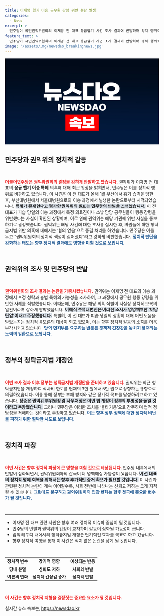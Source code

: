 ```yaml
---
title: 이재명 헬기 이송 공무원 강령 위반 논란 발생
categories:
  - News
excerpt: >
  민주당이 국민권익위원회의 이재명 전 대표 응급헬기 사건 조사 결과에 반발하며 정치 행위로 비판했다. 권익위는 의료진의 행동 강령 위반을 확인했지만, 천준호 의원에 대한 불법 청탁 의혹은 혐의 없음으로 판단했다. 정치적 파장을 예고하는 이번 사건은 향후 논란을 더욱 촉발할 전망이다.
feature_text: >
  민주당이 국민권익위원회의 이재명 전 대표 응급헬기 사건 조사 결과에 반발하며 정치 행위로 비판했다. 권익위는 의료진의 행동 강령 위반을 확인했지만, 천준호 의원에 대한 불법 청탁 의혹은 혐의 없음으로 판단했다. 정치적 파장을 예고하는 이번 사건은 향후 논란을 더욱 촉발할 전망이다.
image: '/assets/img/newsdao_breakingnews.jpg'
---
```


<p><img src="/assets/img/newsdao_breakingnews.jpg" alt="koreaapp 속보" /></p>

<h2 data-ke-size="size26">민주당과 권익위의 정치적 갈등</h2>

<p data-ke-size="size16">&nbsp;</p>

<p><b><span style="color: #ee2323;">더불어민주당은 권익위원회의 결정을 강하게 반발하고 있습니다.</span></b> 권익위가 이재명 전 대표의 <b>응급 헬기 이송 특혜</b> 의혹에 대해 최근 입장을 밝히면서, 민주당은 이를 정치적 행위로 비판하고 있습니다. 이 사건은 이 전 대표가 올해 1월 부산에서 흉기 습격을 당한 후, 부산대병원에서 서울대병원으로의 이송 과정에서 발생한 논란으로부터 시작되었습니다. <b><span style="background-color: #21538527;">특혜가 존재한다고 평가한 권익위의 발표는 민주당의 반발을 초래했습니다.</span></b> 이 전 대표가 피습 당일의 이송 과정에서 특정 의료진이나 소방 담당 공무원들이 행동 강령을 위반했다는 사실이 확인된 상황이며, 이로 인해 권익위는 해당 기관에 위반 사실을 통보하기로 결정했습니다. 권익위는 해당 사건에 대한 조사를 실시한 후, 의원들에 대한 청탁금지법 위반 의혹에 대해서는 ‘혐의 없음’으로 종결 처리를 하였습니다. 민주당은 이를 두고 “권익위원회의 정치적 색깔이 짙어졌다”라고 강하게 비판했습니다. <b><span style="color: #1a5490;">정치적 판단을 강화하는 태도는 향후 정치적 결과에도 영향을 미칠 것으로 보입니다.</span></b></p>

<p data-ke-size="size16">&nbsp;</p>

<h2 data-ke-size="size26">권익위의 조사 및 민주당의 반발</h2>

<p data-ke-size="size16">&nbsp;</p>

<p><b><span style="color: #ee2323;">권익위원회의 조사 결과는 논란을 가중시켰습니다.</span></b> 권익위는 이재명 전 대표의 이송 과정에서 부정 청탁과 불법 특혜의 가능성을 조사하여, 그 과정에서 공무원 행동 강령을 위반한 사례를 적발했습니다. 이때문에, 민주당은 해당 의혹 식별이 사실상 정치적 보복의 일환이라며 강하게 반박했습니다. <b><span style="background-color: #21538527;">이해식 수석대변인은 이러한 조사가 명명백백한 ‘야당 탄압’이라고 주장했습니다.</span></b> 특별히, 이 전 대표가 피습 당일의 상황에 대해 어떤 도움을 받았는지는 정치적 음모론의 대상이 되고 있으며, 이는 향후 정치적 갈등의 소지를 더욱 부각시키고 있습니다. <b><span style="color: #1a5490;">당의 면죄부를 요구하는 반응은 정책적 긴장감을 놓치지 않으려는 노력의 일환으로 보입니다.</span></b></p>

<p data-ke-size="size16">&nbsp;</p>

<h2 data-ke-size="size26">정부의 청탁금지법 개정안</h2>

<p data-ke-size="size16">&nbsp;</p>

<p><b><span style="color: #ee2323;">이번 조사 결과 이후 정부는 청탁금지법 개정안을 준비하고 있습니다.</span></b> 권익위는 최근 청탁금지법을 개정하여 식사비 한도를 현재의 3만 원에서 5만 원으로 상향하는 방향으로 의결하였습니다. 이를 통해 정부는 부패 방지와 같은 장기적 목표를 달성하려고 하고 있습니다. <b><span style="background-color: #21538527;">정승윤 권익위 부위원장 겸 사무처장은 이번 법 개정이 정부의 투명성을 높일 것이라고 주장했습니다.</span></b> 그러나 민주당은 이러한 조치를 ‘물타기용’으로 간주하며 법적 정당성을 저해하는 것이라고 주장하고 있습니다. <b><span style="color: #1a5490;">이는 향후 정부 정책에 대한 정치적 비난을 피하기 위한 절박한 시도로 보입니다.</span></b></p>

<p data-ke-size="size16">&nbsp;</p>

<h2 data-ke-size="size26">정치적 파장</h2>

<p data-ke-size="size16">&nbsp;</p>

<p><b><span style="color: #ee2323;">이번 사건은 향후 정치적 파장에 큰 영향을 미칠 것으로 예상됩니다.</span></b> 민주당 내부에서의 반발이 심화되면서, 권익위원회와의 간극이 더 명백해질 가능성이 있습니다. <b><span style="background-color: #21538527;">이 전 대표의 정치적 명예 회복을 위해서는 향후 추가적인 증거 확보가 필요할 것입니다.</span></b> 이 사건과 관련된 정치적 논란이 계속 이어질수록, 사회 전반에 나타나는 신뢰도 저하는 크게 지적될 수 있습니다. <b><span style="color: #1a5490;">그럼에도 불구하고 권익위원회의 입장 변화는 향후 정국에 중요한 변수가 될 것입니다.</span></b></p>

<p data-ke-size="size16">&nbsp;</p>

<hr />

<ul>
<li>이재명 전 대표 관련 사안은 향후 여러 정치적 이슈의 중심이 될 것입니다.</li>
<li>민주당의 반발과 권익위의 입장이 교차하며 갈등이 심화될 가능성이 큽니다.</li>
<li>법적 테두리 내에서의 청탁금지법 개정은 단기적인 효과를 목표로 하고 있습니다.</li>
<li>향후 정치적 여행을 통해 이 사건은 적지 않은 논란을 낳게 될 것입니다.</li>
</ul>

<p data-ke-size="size16">&nbsp;</p>

<table>
<tr>
<td style="text-align: center; height: 17px;"><b>정치적 변수</b></td>
<td style="text-align: center; height: 17px;"><b>장기적 영향</b></td>
<td style="text-align: center; height: 17px;"><b>예상되는 반응</b></td>
</tr>
<tr>
<td style="text-align: center; height: 17px;"><b>당내 분열</b></td>
<td style="text-align: center; height: 17px;"><b>신뢰도 저하</b></td>
<td style="text-align: center; height: 17px;"><b>사회의 반발</b></td>
</tr>
<tr>
<td style="text-align: center; height: 17px;"><b>여론의 변화</b></td>
<td style="text-align: center; height: 17px;"><b>정치적 긴장감 증가</b></td>
<td style="text-align: center; height: 17px;"><b>정치적 반발</b></td>
</tr>
</table>

<p data-ke-size="size16">&nbsp;</p>

<p><b><span style="color: #ee2323;">이 사건은 향후 정치적 지형을 결정짓는 중요한 요소가 될 것입니다.</span></b></p>
실시간 뉴스 속보는, <a href="https://newsdao.kr" rel="dofollow">https://newsdao.kr</a>


